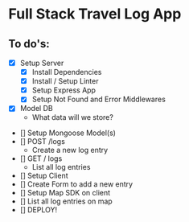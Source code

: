 # Full Stack Travel Log App

## To do's:

- [x] Setup Server
  - [x] Install Dependencies
  - [x] Install / Setup Linter
  - [x] Setup Express App
  - [x] Setup Not Found and Error Middlewares
- [x] Model DB
  - What data will we store?
- [] Setup Mongoose Model(s)
- [] POST /logs
  - Create a new log entry
- [] GET / logs
  - List all log entries
- [] Setup Client
- [] Create Form to add a new entry
- [] Setup Map SDK on client
- [] List all log entries on map
- [] DEPLOY!
